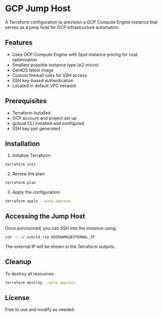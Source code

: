 # GCP Jump Host

A Terraform configuration to provision a GCP Compute Engine instance that serves as a jump host for GCP infrastructure automation.

## Features

- Uses GCP Compute Engine with Spot instance pricing for cost optimization
- Smallest possible instance type (e2-micro)
- CentOS latest image
- Custom firewall rules for SSH access
- SSH key-based authentication
- Located in default VPC network

## Prerequisites

- Terraform installed
- GCP account and project set up
- gcloud CLI installed and configured
- SSH key pair generated

## Installation

1. Initialize Terraform:
```bash
terraform init
```

2. Review the plan:
```bash
terraform plan
```

3. Apply the configuration:
```bash
terraform apply --auto-approve
```

## Accessing the Jump Host

Once provisioned, you can SSH into the instance using:
```bash
ssh -i ~/.ssh/id_rsa USERNAME@EXTERNAL_IP
```

The external IP will be shown in the Terraform outputs.

## Cleanup

To destroy all resources:
```bash
terraform destroy --auto-approve
```

## License

Free to use and modify as needed.
